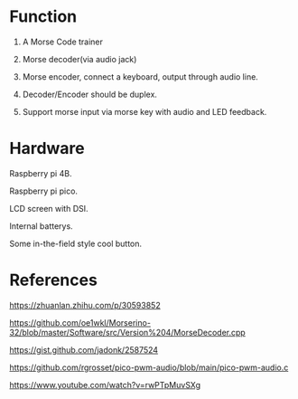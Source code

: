 # Function

1. A Morse Code trainer

2. Morse decoder(via audio jack)

3. Morse encoder, connect a keyboard, output through audio line.

4. Decoder/Encoder should be duplex.

5. Support morse input via morse key with audio and LED feedback.

# Hardware

Raspberry pi 4B.

Raspberry pi pico.

LCD screen with DSI.

Internal batterys.

Some in-the-field style cool button.

# References

https://zhuanlan.zhihu.com/p/30593852

https://github.com/oe1wkl/Morserino-32/blob/master/Software/src/Version%204/MorseDecoder.cpp

https://gist.github.com/jadonk/2587524

https://github.com/rgrosset/pico-pwm-audio/blob/main/pico-pwm-audio.c

https://www.youtube.com/watch?v=rwPTpMuvSXg

